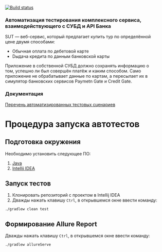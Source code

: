 [![Build status](https://ci.appveyor.com/api/projects/status/mqithpvlbffsi64j?svg=true)](https://ci.appveyor.com/project/granegoro/books-beeline)

### Автоматизация тестирования комплексного сервиса, взаимодействующего с СУБД и API Банка

SUT — веб-сервис, который предлагает купить тур по определённой цене двумя способами:
- Обычная оплата по дебетовой карте
- Dыдача кредита по данным банковской карты

Приложение в собственной СУБД должно сохранять информацию о том, успешно ли был совершён платёж и каким способом.
Само приложение не обрабатывает данные по картам, а пересылает их в симулятор банковских сервисов Paymetn Gate и Credit Gate.

### Документация

[Перечень автоматизированных тестовых сценариев](https://github.com/granegoro/books-beeline/blob/main/docs/Plan.md)


# Процедура запуска автотестов

## Подготовка окружения
Необходимо установить следующее ПО:
1. [Java](https://adoptium.net/temurin/releases/?utm_source=pocket_reader&version=11)
2. [Intellij IDEA](https://www.jetbrains.com/idea/download/)

## Запуск тестов
1. Клонировать репозиторий с проектом в Intellij IDEA
2. Дважды нажать клавишу `Ctrl`, в открывшемся окне ввести команду:
```
./gradlew clean test
```
## Формирование Allure Report
Дважды нажать клавишу `Ctrl`, в открывшемся окне ввести команду:
```
./gradlew allureServe
```
